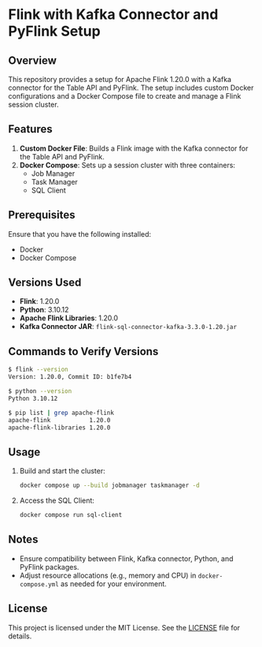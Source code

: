 # Flink with Kafka Connector and PyFlink Setup

## Overview
This repository provides a setup for Apache Flink 1.20.0 with a Kafka connector for the Table API and PyFlink. The setup includes custom Docker configurations and a Docker Compose file to create and manage a Flink session cluster.

## Features
1. **Custom Docker File**: Builds a Flink image with the Kafka connector for the Table API and PyFlink.
2. **Docker Compose**: Sets up a session cluster with three containers:
   - Job Manager
   - Task Manager
   - SQL Client

## Prerequisites
Ensure that you have the following installed:
- Docker
- Docker Compose

## Versions Used
- **Flink**: 1.20.0
- **Python**: 3.10.12
- **Apache Flink Libraries**: 1.20.0
- **Kafka Connector JAR**: `flink-sql-connector-kafka-3.3.0-1.20.jar`

## Commands to Verify Versions
```bash
$ flink --version
Version: 1.20.0, Commit ID: b1fe7b4

$ python --version
Python 3.10.12

$ pip list | grep apache-flink
apache-flink           1.20.0
apache-flink-libraries 1.20.0
```

## Usage
1. Build and start the cluster:
   ```bash
   docker compose up --build jobmanager taskmanager -d
   ```
2. Access the SQL Client:
   ```bash
   docker compose run sql-client
   ```

## Notes
- Ensure compatibility between Flink, Kafka connector, Python, and PyFlink packages.
- Adjust resource allocations (e.g., memory and CPU) in `docker-compose.yml` as needed for your environment.

## License
This project is licensed under the MIT License. See the [LICENSE](LICENSE) file for details.

